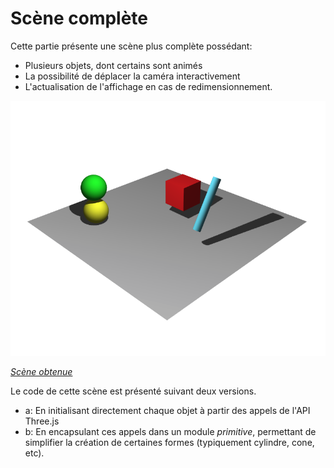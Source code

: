 # Scène complète

Cette partie présente une scène plus complète possédant:
* Plusieurs objets, dont certains sont animés
* La possibilité de déplacer la caméra interactivement
* L'actualisation de l'affichage en cas de redimensionnement.

![Resultat](pictures/resultat.png)

[_Scène obtenue_](https://htmlpreview.github.io/?https://github.com/drohmer/INF473F/blob/master/seance_01/partie_05_scene_complete/b_utilisation_module/src/index.html)

Le code de cette scène est présenté suivant deux versions.
* a: En initialisant directement chaque objet à partir des appels de l'API Three.js
* b: En encapsulant ces appels dans un module _primitive_, permettant de simplifier la création de certaines formes (typiquement cylindre, cone, etc).
